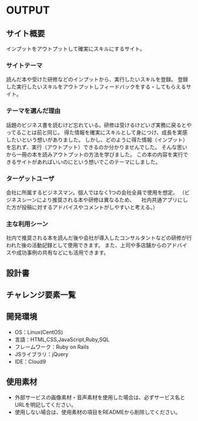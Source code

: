 # OUTPUT

## サイト概要
インプットをアウトプットして確実にスキルにするサイト。

### サイトテーマ
読んだ本や受けた研修などのインプットから、実行したいスキルを登録。
登録した実行したいスキルをアウトプットしフィードバックをする・してもらえるサイト。

### テーマを選んだ理由
話題のビジネス書を読むけど忘れている。研修は受けるけどいざ実務に戻るとやってることは前と同じ。
得た情報を確実にスキルとして身につけ、成長を実感したいという想いがありました。
しかし、どのように得た情報（インプット）を忘れず、実行（アウトプット）できるのか分かりませんでした。
そんな思いから一冊の本を読みアウトプットの方法を学びました。
この本の内容を実行できるサイトがあればいいのにという想いでこのテーマにしました。

### ターゲットユーザ
会社に所属するビジネスマン。個人ではなく1つの会社全員で使用を想定。
（ビジネスシーンにより推奨される本や研修は異なるため、
　社内共通アプリにした方が投稿に対するアドバイスやコメントがしやすいと考える。）

### 主な利用シーン
社内で推奨される本を読んだ後や会社が導入したコンサルタントなどの研修が行われた後の活動記録として使用できます。
また、上司や多店舗からのアドバイスや成功事例の共有などにも活用できます。

## 設計書


## チャレンジ要素一覧


## 開発環境
- OS：Linux(CentOS)
- 言語：HTML,CSS,JavaScript,Ruby,SQL
- フレームワーク：Ruby on Rails
- JSライブラリ：jQuery
- IDE：Cloud9

## 使用素材
- 外部サービスの画像素材・音声素材を使用した場合は、必ずサービス名とURLを明記してください。
- 使用しない場合は、使用素材の項目をREADMEから削除してください。